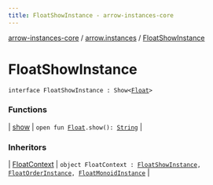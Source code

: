 ```yaml
---
title: FloatShowInstance - arrow-instances-core
---
```


[arrow-instances-core](../../index.html) / [arrow.instances](../index.html) / [FloatShowInstance](./index.html)

# FloatShowInstance

`interface FloatShowInstance : Show<`[`Float`](https://kotlinlang.org/api/latest/jvm/stdlib/kotlin/-float/index.html)`>`

### Functions

| [show](show.html) | `open fun `[`Float`](https://kotlinlang.org/api/latest/jvm/stdlib/kotlin/-float/index.html)`.show(): `[`String`](https://kotlinlang.org/api/latest/jvm/stdlib/kotlin/-string/index.html) |

### Inheritors

| [FloatContext](../-float-context.html) | `object FloatContext : `[`FloatShowInstance`](./index.html)`, `[`FloatOrderInstance`](../-float-order-instance/index.html)`, `[`FloatMonoidInstance`](../-float-monoid-instance/index.html) |

